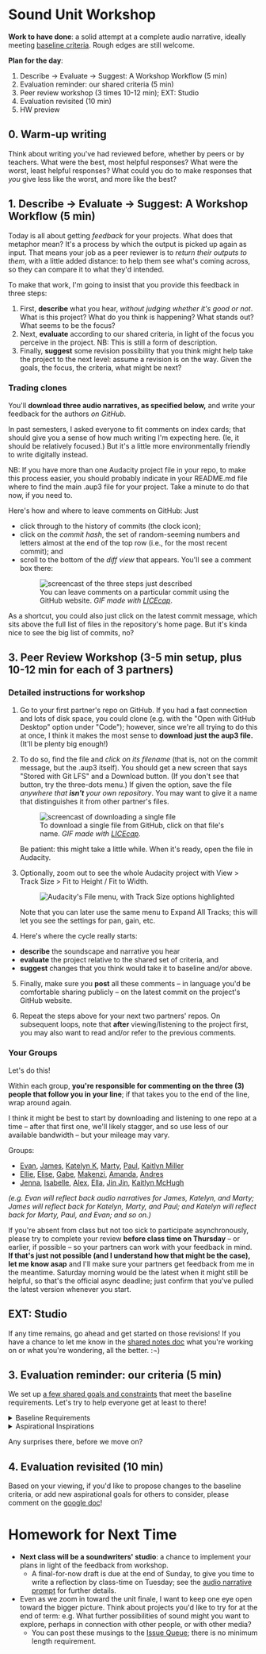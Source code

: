 
# Sound Unit Workshop

**Work to have done**: a solid attempt at a complete audio narrative, ideally meeting <a href="http://bit.ly/cdm2022spring-notes">baseline criteria</a>. Rough edges are still welcome.

**Plan for the day**:

1. Describe -> Evaluate -> Suggest: A Workshop Workflow (5 min)
2. Evaluation reminder: our shared criteria (5 min)
3. Peer review workshop (3 times 10-12 min); EXT: Studio
4. Evaluation revisited (10 min)
5. HW preview



## 0. Warm-up writing
Think about writing you've had reviewed before, whether by peers or by teachers. What were the best, most helpful responses? What were the worst, least helpful responses? What could you do to make responses that _you_ give less like the worst, and more like the best?

<!-- A lot of peer review fails because it falls to one of two extremes: noncommittal nods, or non-stop nitpicking. Neither really takes advantage of the output we have in front of us. Describe/Evaluate/Suggest helps avoid some of the potential pitfalls of peer review. -->


## 1. Describe -> Evaluate -> Suggest: A Workshop Workflow (5 min)

Today is all about getting _feedback_ for your projects. What does that metaphor mean? It's a process by which the output is picked up again as input. That means your job as a peer reviewer is to _return their outputs to them_, with a little added distance: to help them see what's coming across, so they can compare it to what they'd intended. <!-- A lot of times as writers, even soundwriters, we don't even know if our audience is getting the main point we want to get across. This is a way of finding out. -->


To make that work, I'm going to insist that you provide this feedback in three steps:
<div class="alert alert-info">
<ol><li> First, <strong>describe</strong> what you hear, <em>without judging whether it's good or not</em>. What is this project? What do you think is happening? What stands out? What seems to be the focus? </li>
<li>Next, <strong>evaluate</strong> according to our shared criteria, in light of the focus you perceive in the project. NB: This is still a form of description.<!-- It's not about "good" or "bad" in the abstract but about where it meets or misses the shared or stated goals. --></li>
<li>Finally, <strong>suggest</strong> some revision possibility that you think might help take the project to the next level: assume a revision is on the way. Given the goals, the focus, the criteria, what might be next? <!-- Pose your comments as a suggestion, not a command: and interpret comments you receive as suggestions, not commands. --></li>
</ol>
</div>


### Trading clones

You'll **download three audio narratives, as specified below,** and write your feedback for the authors _on GitHub_.

In past semesters, I asked everyone to fit comments on index cards; that should give you a sense of how much writing I'm expecting here. (Ie, it should be relatively focused.) But it's a little more environmentally friendly to write digitally instead.

<div class="alert alert-warning">
NB: If you have more than one Audacity project file in your repo, to make this process easier, you should probably indicate in your README.md file where to find the main .aup3 file for your project. Take a minute to do that now, if you need to.
</div>

Here's how and where to leave comments on GitHub: Just
  * click through to the history of commits (the clock icon);
  * click on the _commit hash_, the set of random-seeming numbers and letters almost at the end of the top row (i.e., for the most recent commit); and
  * scroll to the bottom of the _diff view_ that appears. You'll see a comment box there: <figure role="figure"><img src="../assets/img/github--comment-on-commit.gif" alt="screencast of the three steps just described"/> <figcaption>You can leave comments on a particular commit using the GitHub website. <em>GIF made with <a href="https://www.cockos.com/licecap/">LICEcap</a></em>. </figcaption> </figure>

As a shortcut, you could also just click on the latest commit message, which sits above the full list of files in the repository's home page. But it's kinda nice to see the big list of commits, no?

## 3. Peer Review Workshop (3-5 min setup, plus 10-12 min for each of 3 partners)

### Detailed instructions for workshop

1. Go to your first partner's repo on GitHub. If you had a fast connection and lots of disk space, you could clone (e.g. with the "Open with GitHub Desktop" option under "Code"); however, since we're all trying to do this at once, I think it makes the most sense to **download just the aup3 file.** (It'll be plenty big enough!)

2. To do so, find the file and _click on its filename_ (that is, not on the commit message, but the .aup3 itself). You should get a new screen that says "Stored with Git LFS" and a Download button. (If you don't see that button, try the three-dots menu.) If given the option, save the file _anywhere that **isn't** your own repository_. You may want to give it a name that distinguishes it from other partner's files. <figure role="figure"><img src="../assets/img/github--download-one-file.gif" alt="screencast of downloading a single file"/> <figcaption>To download a single file from GitHub, click on that file's name. <em>GIF made with <a href="https://www.cockos.com/licecap/">LICEcap</a></em>. </figcaption></figure> Be patient: this might take a little while. When it's ready, open the file in Audacity.

3. Optionally, zoom out to see the whole Audacity project with View > Track Size > Fit to Height / Fit to Width.  <figure role="figure"><img src="../assets/img/audacity--fit-to-height-and-width.png" alt="Audacity's File menu, with Track Size options highlighted" /></figure> Note that you can later use the same menu to Expand All Tracks; this will let you see the settings for pan, gain, etc.


4. Here's where the cycle really starts:
  * **describe** the soundscape and narrative you hear
  * **evaluate** the project relative to the shared set of criteria, and
  * **suggest** changes that you think would take it to baseline and/or above.

5. Finally, make sure you **post** all these comments – in language you'd be comfortable sharing publicly – on the latest commit on the project's GitHub website.

6. Repeat the steps above for your next two partners' repos. On subsequent loops, note that **after** viewing/listening to the project first, you may also want to read and/or refer to the previous comments.

### Your Groups
<div class="alert alert-success">
Let's do this!
</div>

Within each group, **you're responsible for commenting on the three (3) people that follow you in your line**; if that takes you to the end of the line, wrap around again.

I think it might be best to start by downloading and listening to one repo at a time – after that first one, we'll likely stagger, and so use less of our available bandwidth – but your mileage may vary.

Groups:

* <a href='https://github.com/evankozierok/soundscape2022spring'>Evan</a>, <a href='https://github.com/jsw64/soundscape2022spring'>James</a>, <a href='https://github.com/KatelynKunzmann/soundscape2022spring'>Katelyn K</a>, <a href='https://github.com/mknuth5/soundscape2022spring'>Marty</a>, <a href='https://github.com/mknuth5/soundscape2022spring'>Paul</a>, <a href='https://github.com/kfm24/soundscape2022spring'>Kaitlyn Miller</a>
* <a href='https://github.com/ellsimm/soundscape2022spring'>Ellie</a>, <a href='https://github.com/elisewebb6/soundscape2022spring'>Elise</a>, <a href='https://github.com/glittaua/soundscape2022spring'>Gabe</a>, <a href='https://github.com/Mapatterson379/soundscape2022spring'>Makenzi</a>, <a href='https://github.com/aej37/soundscape2022spring'>Amanda</a>, <a href='https://github.com/andrestrujillo11/soundscape2022spring'>Andres</a>
* <a href='https://github.com/jennakupferschmid/soundscape2022spring'>Jenna</a>, <a href='https://github.com/isabellebautista/soundscape2022spring'>Isabelle</a>, <a href='https://github.com/alocampo/soundscape2022spring'>Alex</a>, <a href='https://github.com/ellagrant/soundscape2022spring'>Ella</a>, <a href='https://github.com/19jinjinwu/soundscape2022spring'>Jin Jin</a>, <a href='https://github.com/19jinjinwu/soundscape2022spring'>Kaitlyn McHugh</a>

_(e.g. Evan will reflect back audio narratives for James, Katelyn, and Marty; James will reflect back for Katelyn, Marty, and Paul; and Katelyn will reflect back for Marty, Paul, and Evan; and so on.)_

<div class="alert alert-warning">
If you're absent from class but not too sick to participate asynchronously, please try to complete your review <strong>before class time on Thursday</strong> – or earlier, if possible – so your partners can work with your feedback in mind. <strong>If that's just not possible (and I understand how that might be the case), let me know asap</strong> and I'll make sure your partners get feedback from me in the meantime. Saturday morning would be the latest when it might still be helpful, so that's the official async deadline; just confirm that you've pulled the latest version whenever you start.
</div>

## EXT: Studio
If any time remains, go ahead and get started on those revisions! If you have a chance to let me know in the [shared notes doc](bit.ly/cdm2022spring-notes) what you're working on or what you're wondering, all the better. :¬)


## 3. Evaluation reminder: our criteria (5 min)
We set up [a few shared goals and constraints](http://bit.ly/cdm2022spring-notes#heading=h.mpnl446o2ec2) that meet the baseline requirements. Let's try to help everyone get at least to there!

<details><summary><a title="as of Thu 2022-01-27">Baseline Requirements</a></summary>
For a minimum grade of B, all projects for this unit <em>must</em>...

<ul>
  <li>Contain at least one sound originally recorded by you</li>
  <li> Contain at least one sound not recorded by you, but which you have permission (e.g. Creative Commons license, fair use, etc) to use</li>
  <li>List and credit file sources used, including your means of establishing permission</li>
  <li>Have three layers (tracks) of sound overlapping at least once in the file</li>
  <li>Meet deadlines and requirements from the chart below (see: citation, reflection, project title in README)</li>
  <li>Export a playable ("rendered") .mp3 file</li>
  <li>Have something happen or change during the piece (e.g. a shift in location, an event)</li>
  <li>Play for ~2-4 minutes, or justify the decision to go outside that range in your reflection</li>
  <li>Use at least one effect from the Audacity "Effects" menu</li>
</ul>
</details>

<details><summary><a title="as of Thu 2022-01-27">Aspirational Inspirations</a></summary>
To target (but not guarantee) a grade above a B, the best projects for this unit <em>may</em>...
<ul>
  <li>Use Audacity effects that are new to you</li>
  <li>Write commit messages other than the vague defaults</li>
  <li>Use relative volume and other effects to signal distance</li>
  <li>Use left/right pan and low/high pass filters to create a sense of (locations in) space</li>
  <li>Have a clear organizational scheme you can articulate<ul><li> e.g. Transition seamlessly from clip to clip</li><li>e.g. Use sharp cuts to signal scene changes</li></ul></li>
  <li>Have an emotional or intellectual intention that you can articulate</li>
  <li>Use sounds that are unique to your narrative, so as to combat the cliches we read about (and identify/explain your choices in your reflection)</li>
  <li>Include synthesized sounds created by an automated process</li>
  <li>Use speech effects that fit your narrative and locations</li>
  <li>Use clear speech, if speech is used</li>
  <!-- lots of good stuff in old-plans/2021spring/lesson-07! Maybe go back there for starter stuff next time! -->
</ul>
</details>

Any surprises there, before we move on?

## 4. Evaluation revisited (10 min)
Based on your viewing, if you'd like to propose changes to the baseline criteria, or add new aspirational goals for others to consider, please comment on the [google doc](http://bit.ly/cdm2022spring-notes#heading=h.mpnl446o2ec2)!


# Homework for Next Time
* **Next class will be a soundwriters' studio**: a chance to implement your plans in light of the feedback from workshop.
  - A final-for-now draft is due at the end of Sunday, to give you time to write a reflection by class-time on Tuesday; see the [audio narrative prompt](https://github.com/benmiller314/soundscape2022spring) for further details.
* Even as we zoom in toward the unit finale, I want to keep one eye open toward the bigger picture. Think about projects you'd like to try for at the end of term: e.g. What further possibilities of sound might you want to explore, perhaps in connection with other people, or with other media?
  - You can post these musings to the [Issue Queue]({{site.github.issues_url}}); there is no minimum length requirement.

